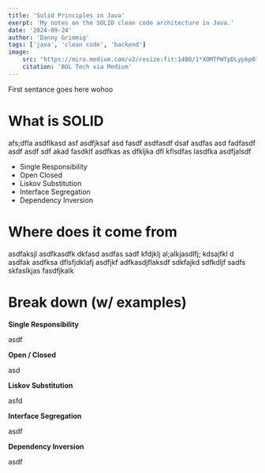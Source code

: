 ```yaml
---
title: 'Solid Principles in Java'
exerpt: 'My notes on the SOLID clean code architecture in Java.'
date: '2024-09-24'
author: 'Danny Grimmig'
tags: ['java', 'clean code', 'backend']
image: 
    src: "https://miro.medium.com/v2/resize:fit:1400/1*XOMTPWTpDLypkp079p9XXg.png"
    citation: 'BGL Tech via Medium'
---
```

First sentance goes here wohoo

# What is SOLID
afs;dfla asdflkasd asf asdfjksaf asd fasdf asdfasdf dsaf asdfas  asd fadfasdf asdf asdf sdf akad fasdklf asdfkas as dfkljka dfl  kflsdfas lasdfka asdfjalsdf
- Single Responsibility
- Open Closed
- Liskov Substitution
- Interface Segregation
- Dependency Inversion


# Where does it come from
asdfaksjl asdfkasdfk dkfasd asdfas sadf kfdjklj al;alkjasdlfj; kdsajfkl d asdfak asdfksa dflsfjdklafj asdfjkf adfkasdjflaksdf sdkfajkd sdfkdljf sadfs skfaslkjas fasdfjkalk

# Break down (w/ examples)
**Single Responsibility**

asdf

**Open / Closed**

asd

**Liskov Substitution**

asfd

**Interface Segregation**

asdf

**Dependency Inversion**

asdf